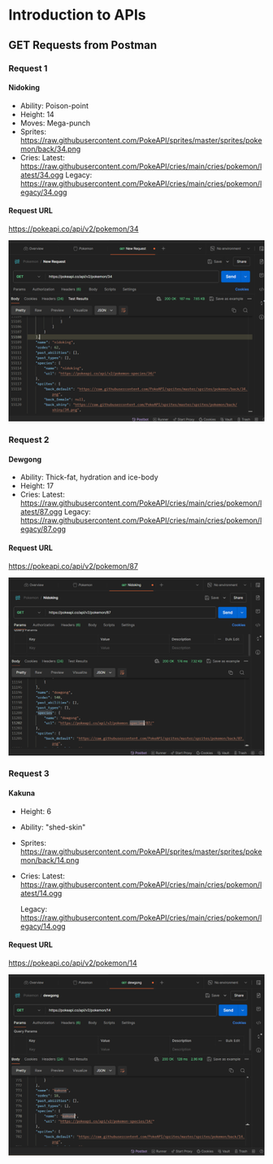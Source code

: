 # Introduction to APIs

## GET Requests from Postman

### Request 1

#### Nidoking

* Ability: Poison-point
* Height: 14
* Moves: Mega-punch
* Sprites: <https://raw.githubusercontent.com/PokeAPI/sprites/master/sprites/pokemon/back/34.png>
* Cries:
Latest: <https://raw.githubusercontent.com/PokeAPI/cries/main/cries/pokemon/latest/34.ogg>
Legacy: <https://raw.githubusercontent.com/PokeAPI/cries/main/cries/pokemon/legacy/34.ogg>

#### Request URL

<https://pokeapi.co/api/v2/pokemon/34>

![Nidoking](firstRequest.png "Screenshot of first get request")

### Request 2

#### Dewgong

* Ability: Thick-fat, hydration and ice-body
* Height: 17
* Cries: Latest: <https://raw.githubusercontent.com/PokeAPI/cries/main/cries/pokemon/latest/87.ogg>
        Legacy: <https://raw.githubusercontent.com/PokeAPI/cries/main/cries/pokemon/legacy/87.ogg>

#### Request URL

<https://pokeapi.co/api/v2/pokemon/87>

![Dewgong](secondRequest.png "Screenshot of second get request")

### Request 3

#### Kakuna

* Height: 6
* Ability: "shed-skin"
* Sprites: <https://raw.githubusercontent.com/PokeAPI/sprites/master/sprites/pokemon/back/14.png>

* Cries:
    Latest: <https://raw.githubusercontent.com/PokeAPI/cries/main/cries/pokemon/latest/14.ogg>

    Legacy: <https://raw.githubusercontent.com/PokeAPI/cries/main/cries/pokemon/legacy/14.ogg>

#### Request URL

<https://pokeapi.co/api/v2/pokemon/14>

![Kakuna](thirdRequest.png)
